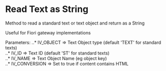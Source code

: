 # Read Text as String

Method to read a standard text or text object and return as a String

Useful for Fiori gateway implementations

Parameters:
..* IV_OBJECT  => Text Object type (default 'TEXT' for standard texts)  
..* IV_ID      => Text ID (default 'ST' for standard texts)  
..* IV_NAME    => Text Object Name (eg object key)  
..* IV_CONVERSION => Set to true if content contains HTML  
